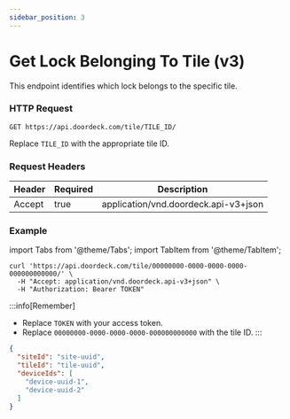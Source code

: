```yaml
---
sidebar_position: 3
---
```


# Get Lock Belonging To Tile (v3)

This endpoint identifies which lock belongs to the specific tile.

### HTTP Request

`GET https://api.doordeck.com/tile/TILE_ID/`

Replace `TILE_ID` with the appropriate tile ID.

### Request Headers

| Header | Required | Description                          |
|--------|----------|--------------------------------------|
| Accept | true     | application/vnd.doordeck.api-v3+json |

### Example

import Tabs from '@theme/Tabs';
import TabItem from '@theme/TabItem';

<Tabs>
<TabItem value="request" label="Request">

```shell showLineNumbers title="CURL"
curl 'https://api.doordeck.com/tile/00000000-0000-0000-0000-000000000000/' \
  -H "Accept: application/vnd.doordeck.api-v3+json" \
  -H "Authorization: Bearer TOKEN"
```

:::info[Remember]
* Replace `TOKEN` with your access token.
* Replace `00000000-0000-0000-0000-000000000000` with the tile ID.
:::

</TabItem>
<TabItem value="response" label="Response">

```json showLineNumbers title="JSON"
{
  "siteId": "site-uuid",
  "tileId": "tile-uuid",
  "deviceIds": [
    "device-uuid-1",
    "device-uuid-2"
  ]
}
```

</TabItem>
</Tabs>

